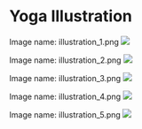 # Yoga Illustration
 
Image name: illustration_1.png
![](illustration_1.png)
 
Image name: illustration_2.png
![](illustration_2.png)
 
Image name: illustration_3.png
![](illustration_3.png)
 
Image name: illustration_4.png
![](illustration_4.png)
 
Image name: illustration_5.png
![](illustration_5.png)
 
